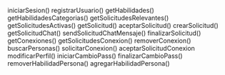 iniciarSesion()
registrarUsuario()
getHabilidades()
getHabilidadesCategorias()
getSolicitudesRelevantes()
getSolicitudesActivas()
getSolicitud()
aceptarSolicitud()
crearSolicitud()
getSolicitudChat()
sendSolicitudChatMensaje()
finalizarSolicitud()
getConexiones()
getSolicitudesConexion()
removerConexion()
buscarPersonas()
solicitarConexion()
aceptarSolicitudConexion
modificarPerfil()
iniciarCambioPass()
finalizarCambioPass()
removerHabilidadPersona()
agregarHabilidadPersona()